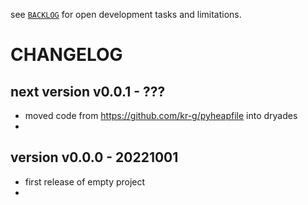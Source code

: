 
see [`BACKLOG`](./BACKLOG.md)
for open development tasks and limitations.


# CHANGELOG


## next version v0.0.1 - ???

- moved code from https://github.com/kr-g/pyheapfile into dryades
- 


## version v0.0.0 - 20221001

- first release of empty project 
- 
